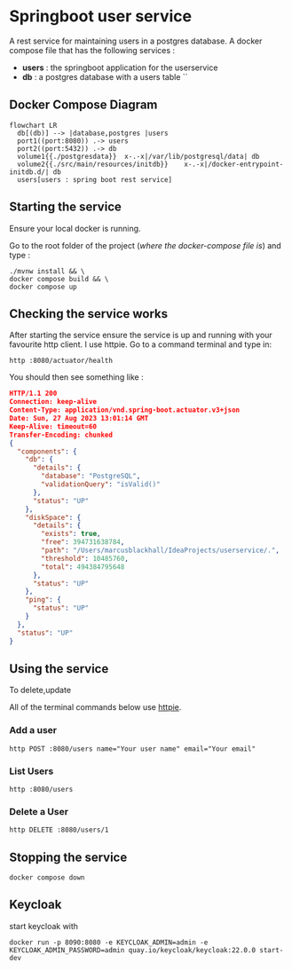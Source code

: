 # Springboot user service
A rest service for maintaining users in a postgres database. A docker compose file that has the following services :
- **users** : the springboot application for the userservice 
- **db**    : a postgres database with a users table
  ``
## Docker Compose Diagram
```mermaid
flowchart LR
  db[(db)] --> |database,postgres |users
  port1((port:8080)) .-> users
  port2((port:5432)) .-> db
  volume1{{./postgresdata}}  x-.-x|/var/lib/postgresql/data| db
  volume2{{./src/main/resources/initdb}}    x-.-x|/docker-entrypoint-initdb.d/| db
  users[users : spring boot rest service]
```

## Starting the service

Ensure your local docker is running.

Go to the root folder of the project (_where the docker-compose file is_) and type :
```shell
./mvnw install && \
docker compose build && \ 
docker compose up
```
## Checking the service works
After starting the service ensure the service is up and running with your favourite http client. I use httpie. Go to a command terminal and type in:
```shell
http :8080/actuator/health
```

You should then see something like :

```json
HTTP/1.1 200
Connection: keep-alive
Content-Type: application/vnd.spring-boot.actuator.v3+json
Date: Sun, 27 Aug 2023 13:01:14 GMT
Keep-Alive: timeout=60
Transfer-Encoding: chunked
{
  "components": {
    "db": {
      "details": {
        "database": "PostgreSQL",
        "validationQuery": "isValid()"
      },
      "status": "UP"
    },
    "diskSpace": {
      "details": {
        "exists": true,
        "free": 394731638784,
        "path": "/Users/marcusblackhall/IdeaProjects/userservice/.",
        "threshold": 10485760,
        "total": 494384795648
      },
      "status": "UP"
    },
    "ping": {
      "status": "UP"
    }
  },
  "status": "UP"
}
```
## Using the service

To delete,update

All of the terminal commands below use [httpie](https://httpie.io). 
### Add a user

```shell
http POST :8080/users name="Your user name" email="Your email"
```

### List Users
```shell
http :8080/users
```

### Delete a User
```shell
http DELETE :8080/users/1
```
## Stopping the service
```shell
docker compose down
```

## Keycloak 

start keycloak with 
```shell
docker run -p 8090:8080 -e KEYCLOAK_ADMIN=admin -e KEYCLOAK_ADMIN_PASSWORD=admin quay.io/keycloak/keycloak:22.0.0 start-dev
```
